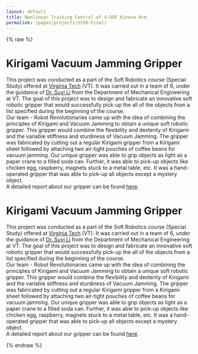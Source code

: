 ```yaml
---
layout: default
title: Nonlinear Tracking Control of 4-DOF Kinova Arm
permalink: /pages/projects/SSSR-Final/
---
```

{% raw %}
<!-- paste the body from SSSR-Final.html here -->
<div class="content_desktop">
    <div class="projects">
        <h1>Kirigami Vacuum Jamming Gripper</h1>
        <p>
            This project was conducted as a part of the Soft Robotics course (Special Study) offered at <a href="https://vt.edu">Virginia Tech</a> (VT). It was carried out in a team of 
            6, under the guidance of <a href="https://scholar.google.com/citations?user=hu-rElUAAAAJ&hl=en&oi=ao">Dr. Suyi Li</a> from the Department of Mechanical Engineering at VT. 
            The goal of this project was to design and fabricate an innovative soft robotic gripper that would successfully pick-up the all of the objects from a list 
            specified during the beginning of the course.<br>
            Our team - Robot Revolutionaries came up with the idea of combining the principles of Kirigami and Vacuum Jamming to obtain a unique soft robotic gripper. This gripper 
            would combine the flexibility and dexterity of Kirigami and the variable stiffness and sturdiness of Vacuum Jamming. The gripper was fabricated by cutting out a regular 
            Kirigami gripper from a Kirigami sheet followed by attaching two air-tight pouches of coffee beans for vacuum jamming. Our unique gripper was able to grip objects as light 
            as a paper crane to a filled soda can. Further, it was able to pick-up objects like chicken egg, raspberry, magnets stuck to a metal table, etc. It was a hand-operated 
            gripper that was able to pick-up all objects except a mystery object.<br>
            A detailed report about our gripper can be found <a href="https://sites.google.com/vt.edu/robot-revolutionaries/home">here</a>.
        </p>
    </div>
</div>
<!-- Page content for mobile-->
<div class="content_mobile">
    <div class="projects_mobile">
        <h1>Kirigami Vacuum Jamming Gripper</h1>
        <p>
            This project was conducted as a part of the Soft Robotics course (Special Study) offered at <a href="https://vt.edu">Virginia Tech</a> (VT). It was carried out in a team of 
            6, under the guidance of <a href="https://scholar.google.com/citations?user=hu-rElUAAAAJ&hl=en&oi=ao">Dr. Suyi Li</a> from the Department of Mechanical Engineering at VT. 
            The goal of this project was to design and fabricate an innovative soft robotic gripper that would successfully pick-up the all of the objects from a list 
            specified during the beginning of the course.<br>
            Our team - Robot Revolutionaries came up with the idea of combining the principles of Kirigami and Vacuum Jamming to obtain a unique soft robotic gripper. This gripper 
            would combine the flexibility and dexterity of Kirigami and the variable stiffness and sturdiness of Vacuum Jamming. The gripper was fabricated by cutting out a regular 
            Kirigami gripper from a Kirigami sheet followed by attaching two air-tight pouches of coffee beans for vacuum jamming. Our unique gripper was able to grip objects as light 
            as a paper crane to a filled soda can. Further, it was able to pick-up objects like chicken egg, raspberry, magnets stuck to a metal table, etc. It was a hand-operated 
            gripper that was able to pick-up all objects except a mystery object.<br>
            A detailed report about our gripper can be found <a href="https://sites.google.com/vt.edu/robot-revolutionaries/home">here</a>.
        </p>
    </div>
    <!-- <div class="project-photo">
        <img src="assets/NPR-STAR.png">
    </div> -->
</div>
{% endraw %}